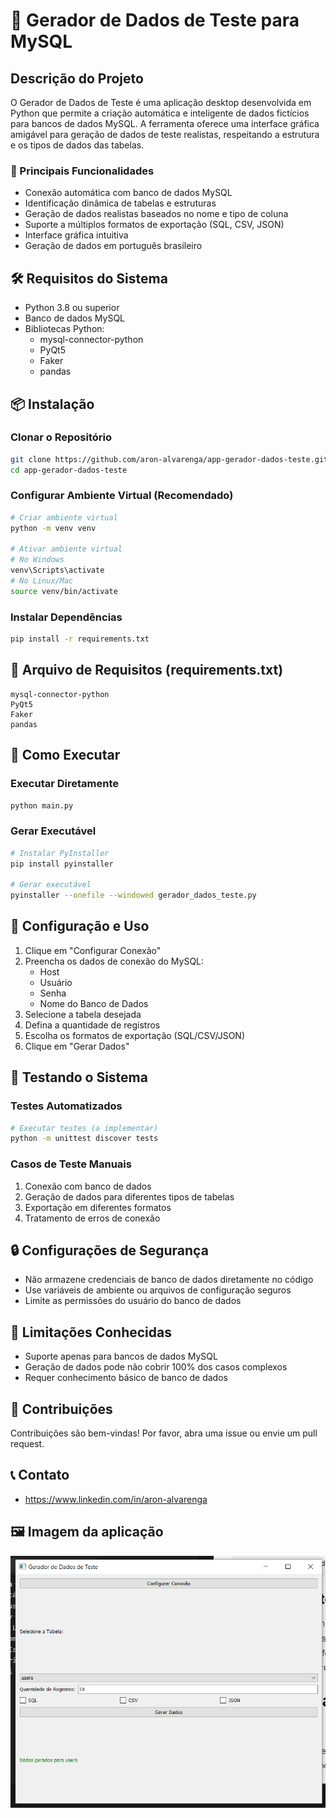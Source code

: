# 🧪 Gerador de Dados de Teste para MySQL

## Descrição do Projeto

O Gerador de Dados de Teste é uma aplicação desktop desenvolvida em Python que permite a criação automática e inteligente de dados fictícios para bancos de dados MySQL. A ferramenta oferece uma interface gráfica amigável para geração de dados de teste realistas, respeitando a estrutura e os tipos de dados das tabelas.

### 🌟 Principais Funcionalidades

- Conexão automática com banco de dados MySQL
- Identificação dinâmica de tabelas e estruturas
- Geração de dados realistas baseados no nome e tipo de coluna
- Suporte a múltiplos formatos de exportação (SQL, CSV, JSON)
- Interface gráfica intuitiva
- Geração de dados em português brasileiro

## 🛠 Requisitos do Sistema

- Python 3.8 ou superior
- Banco de dados MySQL
- Bibliotecas Python:
  - mysql-connector-python
  - PyQt5
  - Faker
  - pandas

## 📦 Instalação

### Clonar o Repositório

```bash
git clone https://github.com/aron-alvarenga/app-gerador-dados-teste.git
cd app-gerador-dados-teste
```

### Configurar Ambiente Virtual (Recomendado)

```bash
# Criar ambiente virtual
python -m venv venv

# Ativar ambiente virtual
# No Windows
venv\Scripts\activate
# No Linux/Mac
source venv/bin/activate
```

### Instalar Dependências

```bash
pip install -r requirements.txt
```

## 📝 Arquivo de Requisitos (requirements.txt)

```
mysql-connector-python
PyQt5
Faker
pandas
```

## 🚀 Como Executar

### Executar Diretamente

```bash
python main.py
```

### Gerar Executável

```bash
# Instalar PyInstaller
pip install pyinstaller

# Gerar executável
pyinstaller --onefile --windowed gerador_dados_teste.py
```

## 🔧 Configuração e Uso

1. Clique em "Configurar Conexão"
2. Preencha os dados de conexão do MySQL:
   - Host
   - Usuário
   - Senha
   - Nome do Banco de Dados
3. Selecione a tabela desejada
4. Defina a quantidade de registros
5. Escolha os formatos de exportação (SQL/CSV/JSON)
6. Clique em "Gerar Dados"

## 🧪 Testando o Sistema

### Testes Automatizados

```bash
# Executar testes (a implementar)
python -m unittest discover tests
```

### Casos de Teste Manuais

1. Conexão com banco de dados
2. Geração de dados para diferentes tipos de tabelas
3. Exportação em diferentes formatos
4. Tratamento de erros de conexão

## 🔒 Configurações de Segurança

- Não armazene credenciais de banco de dados diretamente no código
- Use variáveis de ambiente ou arquivos de configuração seguros
- Limite as permissões do usuário do banco de dados

## 🚧 Limitações Conhecidas

- Suporte apenas para bancos de dados MySQL
- Geração de dados pode não cobrir 100% dos casos complexos
- Requer conhecimento básico de banco de dados

## 🤝 Contribuições

Contribuições são bem-vindas! Por favor, abra uma issue ou envie um pull request.

## 📞 Contato

- https://www.linkedin.com/in/aron-alvarenga

## 🖼️ Imagem da aplicação

<div align="center">
  <img src="./image.PNG" alt="Imagem da aplicação">
</div>
